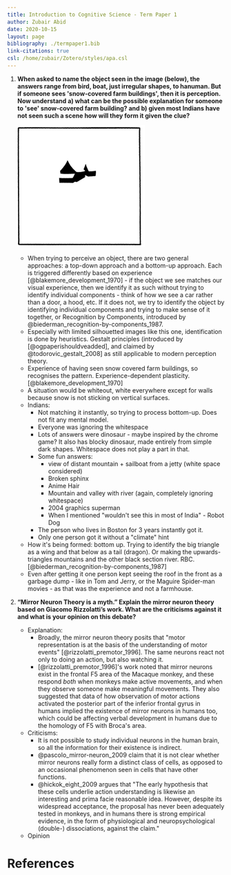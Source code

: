 ```yaml
---
title: Introduction to Cognitive Science - Term Paper 1
author: Zubair Abid
date: 2020-10-15
layout: page
bibliography: ./termpaper1.bib
link-citations: true
csl: /home/zubair/Zotero/styles/apa.csl
---
```


1. **When asked to name the object seen in the image (below), the answers range 
   from bird, boat, just irregular shapes, to hanuman. But if someone sees 
   'snow-covered farm buildings', then it is perception. Now understand a) what
   can be the possible explanation for someone to 'see' snow-covered farm 
   building? and b) given most Indians have not seen such a scene how will they
   form it given the clue?**
   
   ![Perception experiment](./tdbu.png)
   
   - When trying to perceive an object, there are two general approaches: a
     top-down approach and a bottom-up approach. Each is triggered differently
     based on experience [@blakemore_development_1970] - if the object we see
     matches our visual experience, then we identify it as such without trying
     to identify individual components - think of how we see a car rather than a
     door, a hood, etc. If it does not, we try to identify the object by
     identifying individual components and trying to make sense of it together,
     or Recognition by Components, introduced by
     @biederman_recognition-by-components_1987.
   - Especially with limited silhouetted images like this one, identification is
     done by heuristics. Gestalt principles (introduced by 
     [@ogpaperishouldveadded], and claimed by @todorovic_gestalt_2008] as still
     applicable to modern perception theory.
   - Experience of having seen snow covered farm buildings, so recognises the
     pattern. Experience-dependent plasticity. [@blakemore_development_1970]
   - A situation would be whiteout, white everywhere except for walls because
     snow is not sticking on vertical surfaces.
   - Indians:
       - Not matching it instantly, so trying to process bottom-up. Does not fit
         any mental model.
       - Everyone was ignoring the whitespace
       - Lots of answers were dinosaur - maybe inspired by the chrome game? It
         also has blocky dinosaur, made entirely from simple dark shapes.
         Whitespace does not play a part in that.
       - Some fun answers:
           - view of distant mountain + sailboat from a jetty (white space
             considered)
           - Broken sphinx
           - Anime Hair
           - Mountain and valley with river (again, completely ignoring
             whitespace)
           - 2004 graphics superman
           - When I mentioned "wouldn't see this in most of India" - Robot Dog
       - The person who lives in Boston for 3 years instantly got it.
       - Only one person got it without a "climate" hint
   - How it's being formed: bottom up. Trying to identify the big triangle as a
     wing and that below as a tail (dragon). Or making the upwards-triangles
     mountains and the other black section river. RBC.
     [@biederman_recognition-by-components_1987]
   - Even after getting it one person kept seeing the roof in the front as a
     garbage dump - like in Tom and Jerry, or the Maguire Spider-man movies - as
     that was the experience and not a farmhouse.

2. **“Mirror Neuron Theory is a myth.” Explain the mirror neuron theory based on 
   Giacomo Rizzolatti’s work. What are the criticisms against it and what is 
   your opinion on this debate?**
   
   - Explanation:
       - Broadly, the mirror neuron theory posits that "motor representation is
         at the basis of the understanding of motor events"
         [@rizzolatti_premotor_1996]. The same neurons react not only to doing
         an action, but also watching it.
       - [@rizzolatti_premotor_1996]'s work noted that mirror neurons
         exist in the frontal F5 area of the Macaque monkey, and these respond
         *both* when monkeys make active movements, and when they observe
         someone make meaningful movements. They also suggested that data of how
         observation of motor actions activated the posterior part of the 
         inferior frontal gyrus in humans implied the existence of mirror
         neurons in humans too, which could be affecting verbal development in
         humans due to the homology of F5 with Broca's area.
   - Criticisms:
       - It is not possible to study individual neurons in the human brain, so
         all the information for their existence is indirect.
       - @pascolo_mirror-neuron_2009 claim that it is not clear whether mirror
         neurons really form a distinct class of cells, as opposed to an
         occasional phenomenon seen in cells that have other functions.
       - @hickok_eight_2009 argues that "The early hypothesis that these cells 
         underlie action understanding is likewise an interesting and prima 
         facie reasonable idea. However, despite its widespread acceptance, the 
         proposal has never been adequately tested in monkeys, and in humans 
         there is strong empirical evidence, in the form of physiological and 
         neuropsychological (double-) dissociations, against the claim."
   - Opinion

# References
